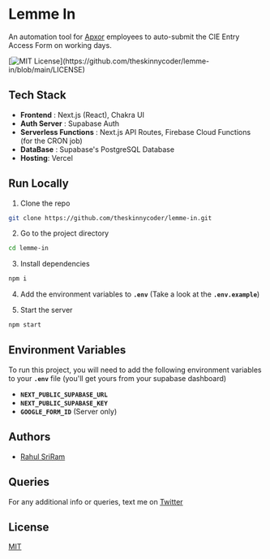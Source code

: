 # Lemme In

An automation tool for [Apxor](https://apxor.com) employees to auto-submit the CIE Entry Access Form on working days.

[![MIT License](https://img.shields.io/apm/l/atomic-design-ui.svg?)](https://github.com/theskinnycoder/lemme-in/blob/main/LICENSE)

## **Tech Stack**

- **Frontend** : Next.js (React), Chakra UI
- **Auth Server** : Supabase Auth
- **Serverless Functions** : Next.js API Routes, Firebase Cloud Functions (for the CRON job)
- **DataBase** : Supabase's PostgreSQL Database
- **Hosting**: Vercel

## **Run Locally**

1. Clone the repo

```bash
git clone https://github.com/theskinnycoder/lemme-in.git
```

2. Go to the project directory

```bash
cd lemme-in
```

3. Install dependencies

```bash
npm i
```

4. Add the environment variables to **`.env`** (Take a look at the **`.env.example`**)

5. Start the server

```bash
npm start
```

## **Environment Variables**

To run this project, you will need to add the following environment variables to your **`.env`** file (you'll get yours from your supabase dashboard)

- **`NEXT_PUBLIC_SUPABASE_URL`**
- **`NEXT_PUBLIC_SUPABASE_KEY`**
- **`GOOGLE_FORM_ID`** (Server only)

## **Authors**

- [Rahul SriRam](https://www.github.com/theskinnycoder)

## **Queries**

For any additional info or queries, text me on [Twitter](https://twitter.com/rahulsriramdev)

## **License**

[MIT](https://choosealicense.com/licenses/mit/)
